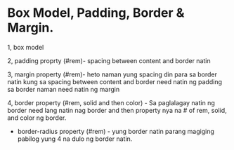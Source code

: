 # Box Model, Padding, Border & Margin.

1, box model

2, padding proprty (#rem)- spacing between content and border natin

3, margin property (#rem)- heto naman yung spacing din para sa border natin kung sa spacing between content and border need natin ng padding sa border naman need natin ng margin

4, border property (#rem, solid and then color) - Sa paglalagay natin ng border need lang natin nag border and then property nya na # of rem, solid, and color ng border.
- border-radius property (#rem) - yung border natin parang magiging pabilog yung 4 na dulo ng border natin.

